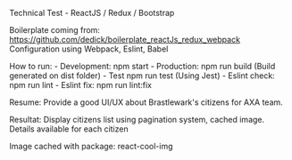 Technical Test - ReactJS / Redux / Bootstrap

Boilerplate coming from: https://github.com/dedick/boilerplate_reactJs_redux_webpack
Configuration using Webpack, Eslint, Babel

How to run:
    - Development:
        npm start
    - Production:
        npm run build (Build generated on dist folder)
    - Test
        npm run test (Using Jest)
    - Eslint check:
        npm run lint
    - Eslint fix:
        npm run lint:fix

Resume: Provide a good UI/UX about Brastlewark's citizens for AXA team.

Resultat:
Display citizens list using pagination system, cached image.
Details available for each citizen

Image cached with package: react-cool-img

